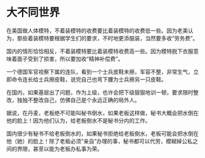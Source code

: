 # 大不同世界

在美国做人体模特，不着装模特的收费要比着装模特的收费低一些。因为老美认为，那些着装模特要根据学生们的要求，不时地更添服装，当然要多收“劳务费”。 

国内的情形恰恰相反，不着装模特要比着装模特收费高一些。因为模特脱下衣服意味着面子受到了损害，所以要加收“精神补偿费”。 

一个德国军官视察下属的连队，看到一个士兵皮鞋未擦，军容不整，非常生气，立即命令连长给士兵擦皮鞋，说完自己也弯下腰为士兵擦另一只皮鞋。 

在国内，如果基层出了问题，作为上级，也许会把下级狠狠地训一顿，要求限时整改，独独不整改自己，仿佛自己是个永远正确的局外人。 

据说，在丹麦，老板绝不可能叫秘书倒水，如果老板这样做，秘书大概会把水倒在他的脸上！因为他们认为，给老板倒水不是秘书分内的工作。 

国内很少有秘书不给老板倒水的，如果秘书拒绝给老板倒水，老板可能会把水倒在他（她）的脸上！除了老板必须“亲自”办理的事，秘书都可以代劳，模糊掉公私之间的界限，甚至以能为老板办私事为荣。